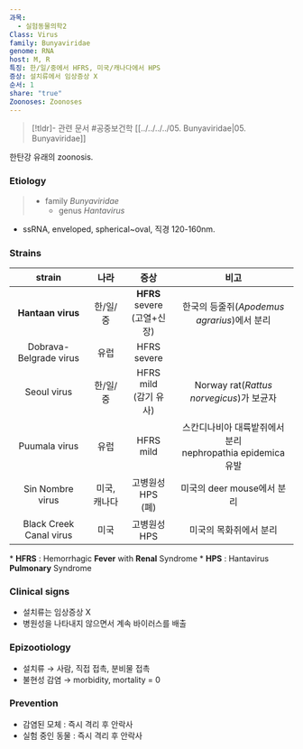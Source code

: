```yaml
---
과목:
  - 실험동물의학2
Class: Virus
family: Bunyaviridae
genome: RNA
host: M, R
특징: 한/일/중에서 HFRS, 미국/캐나다에서 HPS
증상: 설치류에서 임상증상 X
순서: 1
share: "true"
Zoonoses: Zoonoses
---
```

>[!tldr]- 관련 문서
>#공중보건학
>[[../../../../05. Bunyaviridae|05. Bunyaviridae]]


한탄강 유래의 zoonosis.
### Etiology
> - family *Bunyaviridae*
> 	- genus *Hantavirus*

- ssRNA, enveloped, spherical~oval, 직경 120-160nm.
### Strains

|         strain          |   나라    |             증상             |                      비고                       |
| :---------------------: | :-----: | :------------------------: | :-------------------------------------------: |
|    **Hantaan virus**    |  한/일/중  | **HFRS** severe<br>(고열+신장) |       한국의 등줄쥐(*Apodemus agrarius*)에서 분리       |
| Dobrava-Belgrade virus  |   유럽    |        HFRS severe         |                                               |
|       Seoul virus       |  한/일/중  |    HFRS mild<br>(감기 유사)    |     Norway rat(*Rattus norvegicus*)가 보균자      |
|      Puumala virus      |   유럽    |         HFRS mild          | 스칸디나비아 대륙밭쥐에서 분리<br>nephropathia epidemica 유발 |
|    Sin Nombre virus     | 미국, 캐나다 |      고병원성 HPS<br>(폐)       |              미국의 deer mouse에서 분리              |
| Black Creek Canal virus |   미국    |          고병원성 HPS          |                 미국의 목화쥐에서 분리                  |

 \* **HFRS** : Hemorrhagic **Fever** with **Renal** Syndrome
 \* **HPS** : Hantavirus **Pulmonary** Syndrome

### Clinical signs
- 설치류는 임상증상 X
- 병원성을 나타내지 않으면서 계속 바이러스를 배출
### Epizootiology
- 설치류 → 사람, 직접 접촉, 분비물 접촉
- 불현성 감염 → morbidity, mortality = 0

### Prevention
- 감염된 모체 : 즉시 격리 후 안락사
- 실험 중인 동물 : 즉시 격리 후 안락사